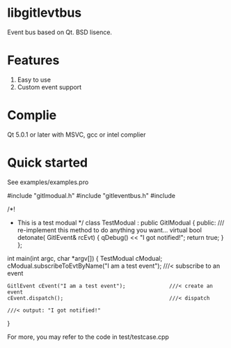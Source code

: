 libgitlevtbus
=============

Event bus based on Qt. BSD lisence.

Features
========
1. Easy to use
2. Custom event support

Complie
=======
Qt 5.0.1 or later with MSVC, gcc or intel complier

Quick started
===========
See examples/examples.pro

#include "gitlmodual.h"
#include "gitleventbus.h"
#include <QDebug>

/*!
 * This is a test modual
 */
class TestModual : public GitlModual
{
public:
    /// re-implement this method to do anything you want...
    virtual bool detonate( GitlEvent& rcEvt)
    {
        qDebug() << "I got notified!";
        return true;
    }
};


int main(int argc, char *argv[])
{
    TestModual cModual;
    cModual.subscribeToEvtByName("I am a test event");  ///< subscribe to an event

    GitlEvent cEvent("I am a test event");              ///< create an event
    cEvent.dispatch();                                  ///< dispatch

    ///< output: "I got notified!"
}



For more, you may refer to the code in test/testcase.cpp